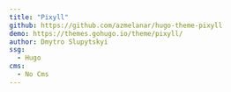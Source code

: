```yaml
---
title: "Pixyll"
github: https://github.com/azmelanar/hugo-theme-pixyll
demo: https://themes.gohugo.io/theme/pixyll/
author: Dmytro Slupytskyi
ssg:
  - Hugo
cms:
  - No Cms
---
```


